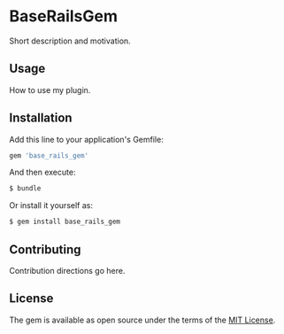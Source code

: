 # BaseRailsGem
Short description and motivation.

## Usage
How to use my plugin.

## Installation
Add this line to your application's Gemfile:

```ruby
gem 'base_rails_gem'
```

And then execute:
```bash
$ bundle
```

Or install it yourself as:
```bash
$ gem install base_rails_gem
```

## Contributing
Contribution directions go here.

## License
The gem is available as open source under the terms of the [MIT License](http://opensource.org/licenses/MIT).
